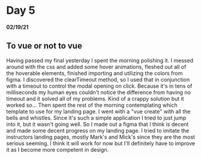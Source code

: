 # Day 5
__02/19/21__

## To vue or not to vue

Having passed my final yesterday I spent the morning polishing it. I messed around with the css and added some hover animations, fleshed out all of the hoverable elements, finished importing and utilizing the colors from figma. I discovered the clearTimeout method, so I used that in conjunction with a timeout to control the modal opening on click. Because it's in tens of milliseconds my human eyes couldn't notice the difference from having no timeout and it solved all of my problems. Kind of a crappy solution but it worked so... Then spent the rest of the morning contemplating which template to use for my landing page. I went with a "vue create" with all the bells and whistles. Since it's such a simple application I tried to just jump into it, but it wasn't going well. So I made out a figma that I think is decent and made some decent progress on my landing page. I tried to imitate the instructors landing pages, mostly Mark's and Mick's since they are the most serious seeming. I think it will work for now but I'll definitely have to improve it as I become more competent in design.